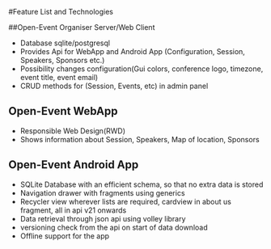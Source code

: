 #Feature List and Technologies

##Open-Event Organiser Server/Web Client
- Database sqlite/postgresql
- Provides Api for WebApp and Android App (Configuration, Session, Speakers, Sponsors etc.)
- Possibility changes configuration(Gui colors, conference logo, timezone, event title, event email) 
- CRUD methods for (Session, Events, etc) in admin panel

## Open-Event WebApp
- Responsible Web Design(RWD)
- Shows information about Session, Speakers, Map of location, Sponsors

## Open-Event Android App
- SQLite Database with an efficient schema, so that no extra data is stored
- Navigation drawer with fragments using generics
- Recycler view wherever lists are required, cardview in about us fragment, all in api v21 onwards
- Data retrieval through json api using volley library
- versioning check from the api on start of data download
- Offline support for the app
